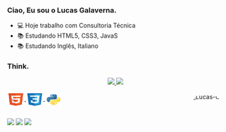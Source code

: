 ### Ciao, Eu sou o Lucas Galaverna. 

- 💻 Hoje trabalho com Consultoria Técnica
- 📚 Estudando HTML5, CSS3, JavaS
- 📚 Estudando Inglês, Italiano

### Think.  
<div align="center">
  <a href="https://github.com/lucasgalaverna">
  <img height="216em" src="https://github-readme-stats.vercel.app/api?username=lucasgalaverna&show_icons=true&theme=dark&include_all_commits=true&count_private=true"/>
  <img height="142em" src="https://github-readme-stats.vercel.app/api/top-langs/?username=lucasgalaverna&layout=compact&langs_count=7&theme=dark"/>
</div>
  
  <div style="display: inline_block"><br>
  <img align="center" alt="Lucas-HTML" height="30" width="40" src="https://raw.githubusercontent.com/devicons/devicon/master/icons/html5/html5-original.svg">
  <img align="center" alt="Lucas-CSS" height="30" width="40" src="https://raw.githubusercontent.com/devicons/devicon/master/icons/css3/css3-original.svg">
  <img align="center" alt="Lucas-Python" height="30" width="40" src="https://raw.githubusercontent.com/devicons/devicon/master/icons/python/python-original.svg"> 
    <img align="right" alt="Lucas-Gif" height="200" style="border-radius:50px;"
 src=https://media.giphy.com/media/JWuBH9rCO2uZuHBFpm/giphy.gif src=https://media.giphy.com/media/JWuBH9rCO2uZuHBFpm/giphy.gif>
       
       
  ##
  
  <div>
 <a href="https://www.linkedin.com/in/lucas-galaverna-896a89205/?originalSubdomain=br" target="_blank"><img src="https://img.shields.io/badge/-LinkedIn-%230077B5?style=for-the-badge&logo=linkedin&logoColor=white" target="_blank"></a> 
 <a href = "mailto:galaverna.536@gmail.com"><img src="https://img.shields.io/badge/-Gmail-%23333?style=for-the-badge&logo=gmail&logoColor=dark" target="_blank"></a>
 <a href="https://instagram.com/luukas_llk" target="_blank"><img src="https://img.shields.io/badge/-Instagram-%23E4405F?style=for-the-badge&logo=instagram&logoColor=white" target="_blank"></a>
    
  </div>
  

